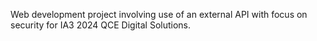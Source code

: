 Web development project involving use of an external API with focus on security for IA3 2024 QCE Digital Solutions.
